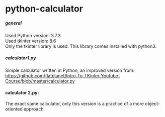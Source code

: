# python-calculator

##### general
Used Python version: 3.7.3  
Used tkinter version: 8.6  
Only the tkinter library is used. This library comes installed with python3.  


##### calculator1.py
Simple calculator written in Python, an improved version from:  
https://github.com/flatplanet/Intro-To-TKinter-Youtube-Course/blob/master/calculator.py

#### calculator 2.py:
The exact same calculator, only this version is a practice of a more object-oriented approach.  

